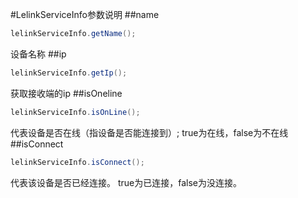#LelinkServiceInfo参数说明
##name
```java
lelinkServiceInfo.getName();
```
设备名称
##ip
```java
lelinkServiceInfo.getIp();
```
获取接收端的ip
##isOneline
```java
lelinkServiceInfo.isOnLine();
```
代表设备是否在线（指设备是否能连接到）;
true为在线，false为不在线
##isConnect
```java
lelinkServiceInfo.isConnect();
```
代表该设备是否已经连接。
true为已连接，false为没连接。
